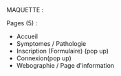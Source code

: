 MAQUETTE : 

Pages  (5) : 
- Accueil 
- Symptomes / Pathologie
- Inscription (Formulaire) (pop up)
- Connexion(pop up)
- Webographie / Page d'information

